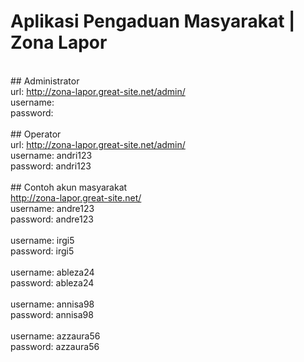# Aplikasi Pengaduan Masyarakat | Zona Lapor

<br> ## Administrator
<br> url: http://zona-lapor.great-site.net/admin/
<br> username: 
<br> password: 
<br> 
<br> ## Operator
<br> url: http://zona-lapor.great-site.net/admin/
<br> username: andri123
<br> password: andri123
<br> 
<br> ## Contoh akun masyarakat
<br> http://zona-lapor.great-site.net/
<br> username: andre123
<br> password: andre123
<br> 
<br> username: irgi5
<br> password: irgi5
<br> 
<br> username: ableza24
<br> password: ableza24
<br> 
<br> username: annisa98
<br> password: annisa98
<br> 
<br> username: azzaura56
<br> password: azzaura56


